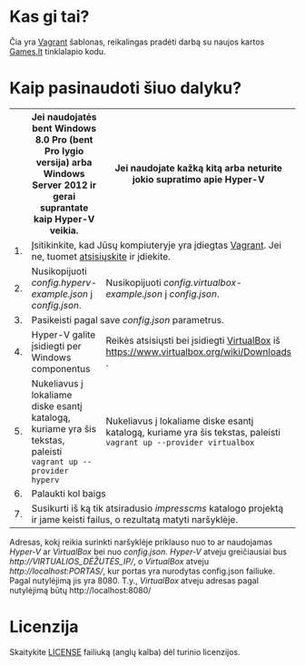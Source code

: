 # Kas gi tai?

Čia yra [Vagrant](https://www.vagrantup.com) šablonas, reikalingas pradėti darbą su naujos kartos [Games.lt](http://games.lt) tinklalapio kodu.

# Kaip pasinaudoti šiuo dalyku?

<table>
   <tr>
        <th>
        </th>
      <th>
      Jei naudojatės bent Windows 8.0 Pro (bent Pro lygio versija) arba Windows Server 2012 ir gerai suprantate kaip Hyper-V veikia.
      </th>
      <th>
      Jei naudojate kažką kitą arba neturite jokio supratimo apie Hyper-V
      </th>      
   </tr>
   <tr>
   <td>
   1.
   </td>
   <td colspan="2">
   Įsitikinkite, kad Jūsų kompiuteryje yra įdiegtas <a href="https://www.vagrantup.com">Vagrant</a>. Jei ne, tuomet <a href="https://www.vagrantup.com/downloads.html">atsisiųskite</a> ir įdiekite.
   </td>
   </tr>
   <tr>
   <td>
   2.
   </td>     
   <td>
   Nusikopijuoti <i>config.hyperv-example.json</i> į <i>config.json</i>.
   </td>
      <td>
      Nusikopijuoti <i>config.virtualbox-example.json</i> į <i>config.json</i>.
   </td>
  </tr>
  <tr>
   <td>
   3.
   </td>
   <td colspan="2">
   Pasikeisti pagal save <i>config.json</i> parametrus.
   </td>
   </tr>
      <tr>
   <td>
   4.
   </td>
   <td>
   Hyper-V galite įsidiegti per Windows componentus
   </td>
   <td>
   Reikės atsisiųsti bei įsidiegti <a href="https://www.virtualbox.org/">VirtualBox</a> iš <a href="https://www.virtualbox.org/wiki/Downloads ">https://www.virtualbox.org/wiki/Downloads </a>.   
   </td> 
   </tr>
   <tr>
   <td>
   5.
   </td>
      <td>
      Nukeliavus į lokaliame diske esantį katalogą, kuriame yra šis tekstas, paleisti <br />
      <code>vagrant up --provider hyperv</code>
   </td>
      <td>
      Nukeliavus į lokaliame diske esantį katalogą, kuriame yra šis tekstas, paleisti <br />
      <code>vagrant up --provider virtualbox</code>
   </td>   
   </tr>
      <td>
   6.
   </td>
      <td colspan="2">
      Palaukti kol baigs
   </td>
   
   </tr>
   <tr>
      <td>
   7.
   </td>
      <td colspan="2">
      Susikurti iš ką tik atsiradusio <i>impresscms</i> katalogo projektą ir jame keisti failus, o rezultatą matyti naršyklėje.
   </td>   
   </tr>
</table>

Adresas, kokį reikia surinkti naršyklėje priklauso nuo to ar naudojamas *Hyper-V* ar *VirtualBox* bei nuo *config.json*. *Hyper-V* atveju greičiausiai bus *http://VIRTUALIOS_DĖŽUTĖS_IP/*, o *VirtualBox* atveju *http://localhost:PORTAS/*, kur portas yra nurodytas config.json failiuke. Pagal nutylėjimą jis yra 8080. T.y., *VirtualBox* atveju adresas pagal nutylėjimą būtų http://localhost:8080/

# Licenzija

Skaitykite [LICENSE](https://raw.githubusercontent.com/GamesLT/web-devbox/master/LICENSE) failiuką (anglų kalba) dėl turinio licenzijos.
